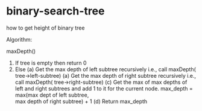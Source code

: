 # binary-search-tree
how to get height of binary tree

Algorithm:

 maxDepth()
1. If tree is empty then return 0
2. Else
     (a) Get the max depth of left subtree recursively  i.e., 
          call maxDepth( tree->left-subtree)
     (a) Get the max depth of right subtree recursively  i.e., 
          call maxDepth( tree->right-subtree)
     (c) Get the max of max depths of left and right 
          subtrees and add 1 to it for the current node.
         max_depth = max(max dept of left subtree,  
                             max depth of right subtree) 
                             + 1
     (d) Return max_depth
